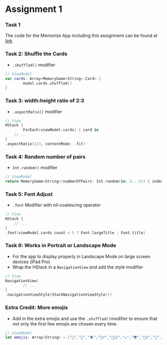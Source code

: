# Assignment 1

### Task 1

The code for the Memorize App including this assignment can be found at [link](https://github.com/sk-ruban/CS193p/tree/master/01%20%26%2002%20-%20Memorize)

### Task 2: Shuffle the Cards

* `.shuffled()` modifier

```swift
// ViewModel
var cards: Array<MemoryGame<String>.Card> {
        model.cards.shuffled()
}
```



### Task 3: width:height ratio of 2:3

* `.aspectRatio()` modifier

```swift
// View
HStack {
		ForEach(viewModel.cards) { card in
    // ...          
}
.aspectRatio(2/3, contentMode: .fit)
```



### Task 4: Random number of pairs

* `Int.random()` modifier

```swift
// ViewModel
return MemoryGame<String>(numberOfPairs: Int.random(in: 2...5)) { index in
```



### Task 5: Font Adjust

* `.font` Modifier with nil-coalescing operator

```swift
// View
HStack {
    // ...          
}
.font(viewModel.cards.count < 5 ? Font.largeTitle : Font.title)
```



### Task 6: Works in Portrait or Landscape Mode

* For the app to display properly in Landscape Mode on large screen devices (iPad Pro)
* Wrap the HStack in a `NavigationView` and add the style modifier

```swift
// View
NavigationView{
  		// ...
}
.navigationViewStyle(StackNavigationViewStyle())
```



### Extra Credit: More emojis

* Add in the extra emojis and use the `.shuffled()`modifier to ensure that not only the first few emojis are chosen every time.

```swift
// ViewModel
let emojis: Array<String> = ["👻","🎃","🕷","🧟‍♂️","🧛🏼‍♀️","☠️","👽","🦹‍♀️","🦇","🌘","⚰️","🔮"].shuffled()
```

